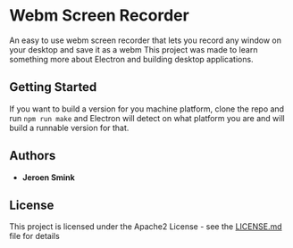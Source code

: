 # Webm Screen Recorder

An easy to use webm screen recorder that lets you record any window on your desktop and save it as a webm
This project was made to learn something more about Electron and building desktop applications.
## Getting Started

If you want to build a version for you machine platform, clone the repo and run `npm run make` and Electron will detect on what platform you are and will build a runnable version for that.


## Authors

* **Jeroen Smink** 


## License

This project is licensed under the Apache2 License - see the [LICENSE.md](LICENSE.md) file for details


